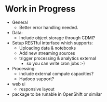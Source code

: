 # Work in Progress

* General
    * Better error handling needed.
* Data:
    * Include object storage through CDMI?
* Setup RESTful interface which supports:
    * Uploading data & notebooks
    * Add new streaming sources
    * trigger processing & analytics external
        * so you can write cron jobs :-)
* Processing:
    * include external compute capacities?
    * Hadoop support?
* web ui
    * responsive layout
* package to be runable in OpenShift or similar
